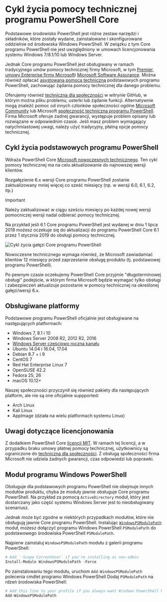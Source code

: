 # <a name="powershell-core-support-lifecycle"></a>Cykl życia pomocy technicznej programu PowerShell Core

Podstawowe środowisko PowerShell jest różne zestaw narzędzi i składników, które zostały wydane, zainstalowane i skonfigurowane oddzielnie od środowiska Windows PowerShell.
W związku z tym Core programu PowerShell nie jest uwzględniony w umowach licencjonowania systemu Windows 7/8.1/10 lub Windows Server.

Jednak Core programu PowerShell jest obsługiwany w ramach tradycyjnego umów pomocy technicznej firmy Microsoft, w tym [Premier][], [umowy Enterprise firmy Microsoft][enterprise-agreement]i [Microsoft Software Assurance][assurance].
Można również opłacać [asystowaną pomocą techniczną][] podstawowych programu PowerShell, zachowując żądania pomocy technicznej dla danego problemu.

Oferujemy również [techniczna dla społeczności][] w witrynie GitHub, w którym można pliku problemu, usterki lub żądanie funkcji.
Alternatywnie mogą znaleźć pomoc od innych członków społeczności ogólne [Microsoft Community][] lub Microsoft [społeczność techniczna programu PowerShell][].
Firma Microsoft oferuje żadnej gwarancji, występuje problem opisany lub rozwiązane w odpowiednim czasie.
Jeśli masz problem wymagający natychmiastowej uwagi, należy użyć tradycyjny, płatną opcje pomocy technicznej.

## <a name="lifecycle-of-powershell-core"></a>Cykl życia podstawowych programu PowerShell

Wdraża PowerShell Core [Microsoft nowoczesnych technicznego][modern].
Ten cykl pomocy technicznej ma na celu aktualizowanie do najnowszej wersji klientów.

Rozgałęzienie 6.x wersji Core programu PowerShell zostanie zaktualizowany mniej więcej co sześć miesięcy (np. w wersji 6.0, 6.1, 6.2, itp.)

> [!IMPORTANT]
> Należy zaktualizować w ciągu sześciu miesięcy po każdej nowej wersji pomocniczej wersji nadal odbierać pomocy technicznej.

Na przykład jeśli 6.1 Core programu PowerShell jest wydanej w dniu 1 lipca 2018 możesz oczekuje się do aktualizacji do programu PowerShell Core 6.1 przez 1 stycznia 2019 do obsługi pomocy technicznej.

![Cykl życia gałęzi Core programu PowerShell][lifecycle-chart]

Nowoczesne technicznego wymaga również, że Microsoft zawiadamiać klientów 12 miesięcy przed zaprzestanie obsługę produktu (tj. podstawowej programu PowerShell).

Po pewnym czasie oczekujemy PowerShell Core przyjmie "długoterminowej obsługi" podejście, w którym firma Microsoft będzie wymagać tylko obsługi i zabezpieczeń aktualizuje pozostanie w pomocy technicznej na określonej gałęzi/wersji 6.x.

## <a name="supported-platforms"></a>Obsługiwane platformy

Podstawowe programu PowerShell oficjalnie jest obsługiwane na następujących platformach:

* Windows 7, 8.1 i 10
* Windows Server 2008 R2, 2012 R2, 2016
* [Windows Server częściowo roczna kanału][semi-annual]
* Ubuntu 14.04 i 16.04, 17.04
* Debian 8.7 + i 9
* CentOS 7
* Red Hat Enterprise Linux 7
* OpenSUSE 42.2
* Fedora 25, 26
* macOS 10.12+

Naszej społeczności przyczynił się również pakiety dla następujących platform, ale nie są one oficjalnie suppported:

* Arch Linux
* Kali Linux
* AppImage (działa na wielu platformach systemu Linux)

## <a name="notes-on-licensing"></a>Uwagi dotyczące licencjonowania

Z dodatkiem PowerShell Core [licencji MIT][].
W ramach tej licencji, a w przypadku braku umowy płatnej pomocy technicznej, użytkownicy są ograniczone do [techniczna dla społeczności][].
Z obsługą społeczności firma Microsoft nie udziela żadnych gwarancji, czas odpowiedzi lub poprawki.

## <a name="windows-powershell-module"></a>Moduł programu Windows PowerShell

Obsługuje dla podstawowych programu PowerShell nie obejmuje innych modułów produktu, chyba że moduły jawnie obsługuje Core programu PowerShell.
Na przykład za pomocą `ActiveDirectory` moduł, który jest dostarczany jako część systemu Windows Server jest to nieobsługiwany scenariusz.

Jednak może być zgodne w niektórych przypadkach modułów, które nie obsługują jawnie Core programu PowerShell.
Instalując [ `WindowsPSModulePath` ][] moduł, możesz dołączyć programu Windows PowerShell `PSModulePath` do podstawowego środowiska PowerShell `PSModulePath`.

Najpierw zainstaluj `WindowsPSModulePath` modułu z galerii programu PowerShell:

```powershell
# Add `-Scope CurrentUser` if you're installing as non-admin
Install-Module WindowsPSModulePath -Force
```

Po zainstalowaniu tego modułu, uruchom `Add-WindowsPSModulePath` polecenia cmdlet programu Windows PowerShell Dodaj `PSModulePath` na rdzeń środowiska PowerShell:

```powershell
# Add this line to your profile if you always want Windows PowerShell PSModulePath
Add-WindowsPSModulePath
```

[Premier]: https://www.microsoft.com/en-us/microsoftservices/support.aspx
[enterprise-agreement]: https://www.microsoft.com/en-us/licensing/licensing-programs/enterprise.aspx
[assurance]: https://www.microsoft.com/en-us/licensing/licensing-programs/software-assurance-default.aspx
[techniczna dla społeczności]: https://github.com/powershell/powershell/issues
[Microsoft Community]: https://answers.microsoft.com/
[społeczność techniczna programu PowerShell]: https://techcommunity.microsoft.com/t5/PowerShell/ct-p/WindowsPowerShell
[asystowaną pomocą techniczną]: https://support.microsoft.com/assistedsupportproducts
[modern]: https://support.microsoft.com/help/30881/modern-lifecycle-policy
[lifecycle-chart]: ./images/modern-lifecycle.png
[semi-annual]: https://docs.microsoft.com/windows-server/get-started/semi-annual-channel-overview
[licencji MIT]: https://github.com/PowerShell/PowerShell/blob/master/LICENSE.txt
[`WindowsPSModulePath`]: https://www.powershellgallery.com/packages/WindowsPSModulePath/